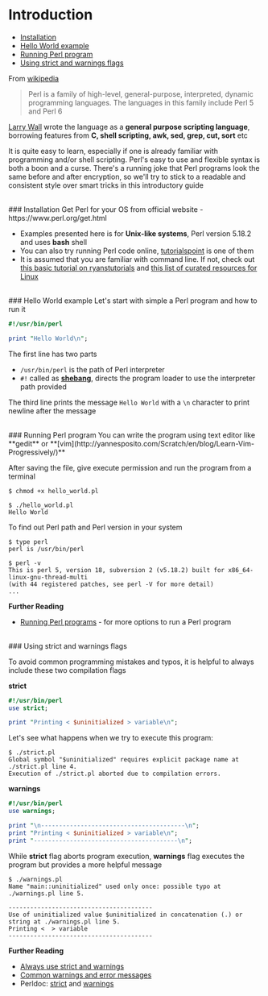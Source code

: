 # <a name="introduction"></a>Introduction

* [Installation](#installation)
* [Hello World example](#hello-world-example)
* [Running Perl program](#running-perl-program)
* [Using strict and warnings flags](#using-strict-and-warnings-flags)


From [wikipedia](https://en.wikipedia.org/wiki/Perl)
>Perl is a family of high-level, general-purpose, interpreted, dynamic programming languages. The languages in this family include Perl 5 and Perl 6

[Larry Wall](https://en.wikipedia.org/wiki/Larry_Wall) wrote the language as a **general purpose scripting language**, borrowing features from **C, shell scripting, awk, sed, grep, cut, sort** etc

It is quite easy to learn, especially if one is already familiar with programming and/or shell scripting.  Perl's easy to use and flexible syntax is both a boon and a curse. There's a running joke that Perl programs look the same before and after encryption, so we'll try to stick to a readable and consistent style over smart tricks in this introductory guide

<br>
### <a name="installation"></a>Installation
Get Perl for your OS from official website - https://www.perl.org/get.html

* Examples presented here is for **Unix-like systems**, Perl version 5.18.2 and uses **bash** shell
* You can also try running Perl code online, [tutorialspoint](http://www.tutorialspoint.com/execute_perl_online.php) is one of them
* It is assumed that you are familiar with command line. If not, check out [this basic tutorial on ryanstutorials](http://ryanstutorials.net/linuxtutorial/) and [this list of curated resources for Linux](https://github.com/learnbyexample/scripting_course/blob/master/Linux_curated_resources.md)

<br>
### <a name="hello-world-example"></a>Hello World example
Let's start with simple a Perl program and how to run it

```perl
#!/usr/bin/perl

print "Hello World\n";
```

The first line has two parts

* `/usr/bin/perl` is the path of Perl interpreter
* `#!` called as **[shebang](https://en.wikipedia.org/wiki/Shebang_(Unix))**, directs the program loader to use the interpreter path provided

The third line prints the message `Hello World` with a `\n` character to print newline after the message

<br>
### <a name="running-perl-program"></a>Running Perl program
You can write the program using text editor like **gedit** or **[vim](http://yannesposito.com/Scratch/en/blog/Learn-Vim-Progressively/)**

After saving the file, give execute permission and run the program from a terminal

```
$ chmod +x hello_world.pl

$ ./hello_world.pl 
Hello World
```

To find out Perl path and Perl version in your system

```
$ type perl
perl is /usr/bin/perl

$ perl -v
This is perl 5, version 18, subversion 2 (v5.18.2) built for x86_64-linux-gnu-thread-multi
(with 44 registered patches, see perl -V for more detail)
...
```

**Further Reading**

* [Running Perl programs](http://perldoc.perl.org/perlintro.html#Running-Perl-programs) - for more options to run a Perl program

<br>
### <a name="using-strict-and-warnings-flags"></a>Using strict and warnings flags

To avoid common programming mistakes and typos, it is helpful to always include these two compilation flags

**strict**

```perl
#!/usr/bin/perl
use strict;

print "Printing < $uninitialized > variable\n";
```
Let's see what happens when we try to execute this program:

```
$ ./strict.pl
Global symbol "$uninitialized" requires explicit package name at ./strict.pl line 4.
Execution of ./strict.pl aborted due to compilation errors.
```

**warnings**

```perl
#!/usr/bin/perl
use warnings;

print "\n----------------------------------------\n";
print "Printing < $uninitialized > variable\n";
print "----------------------------------------\n";
```
While **strict** flag aborts program execution, **warnings** flag executes the program but provides a more helpful message

```
$ ./warnings.pl
Name "main::uninitialized" used only once: possible typo at ./warnings.pl line 5.

----------------------------------------
Use of uninitialized value $uninitialized in concatenation (.) or string at ./warnings.pl line 5.
Printing <  > variable
----------------------------------------
```

**Further Reading**

* [Always use strict and warnings](http://perlmaven.com/always-use-strict-and-use-warnings)
* [Common warnings and error messages](http://perlmaven.com/common-warnings-and-error-messages)
* Perldoc: [strict](http://perldoc.perl.org/strict.html) and [warnings](http://perldoc.perl.org/warnings.html)



